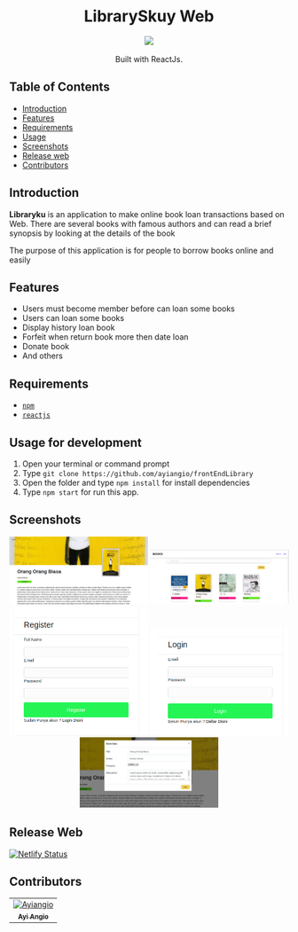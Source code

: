 <h1 align="center">LibrarySkuy Web</h1>
<p align="center">
  <img width="250" src="https://image.flaticon.com/icons/png/512/86/86870.png"/>
</p>
<p align="center">
  Built with ReactJs.
</p>

## Table of Contents

- [Introduction](#introduction)
- [Features](#features)
- [Requirements](#requirements)
- [Usage](#usage-for-development)
- [Screenshots](#screenshots)
- [Release web](#release-apk)
- [Contributors](#contributors)

## Introduction
<b>Libraryku</b> is an application to make online book loan transactions based on Web. There are several books with famous authors and can read a brief synopsis by looking at the details of the book

The purpose of this application is for people to borrow books online and easily

## Features
* Users must become member before can loan some books
* Users can loan some books
* Display history loan book
* Forfeit when return book more then date loan
* Donate book
* And others

## Requirements
* [`npm`](https://www.npmjs.com/get-npm)
* [`reactjs`](https://reactjs.org/docs/getting-started.html)

## Usage for development
1. Open your terminal or command prompt
2. Type `git clone https://github.com/ayiangio/frontEndLibrary`
3. Open the folder and type `npm install` for install dependencies
4. Type `npm start` for run this app.

## Screenshots
<div align="center">
    <img width="250" src="./src/img/3.png">
    <img width="250" src="./src/img/2.png">
    <img width="250" src="./src/img/4.png"">
    <img width="250" src="./src/img/1.png"">
    <img width="250" src="./src/img/6.png"">
</div>

## Release Web
[![Netlify Status](https://api.netlify.com/api/v1/badges/85e33a03-d82a-4947-8b71-f38561c69149/deploy-status)](https://libraryskuy.netlify.com/book)

## Contributors
<center>
  <table>
    <tr>
      <td align="center">
        <a href="https://github.com/ayiangio">
          <img width="100" src="https://avatars3.githubusercontent.com/u/15377357?s=460&v=4" alt="Ayiangio"><br/>
          <sub><b>Ayi Angio</b></sub>
        </a>
      </td>
    </tr>
  </table>
</center>
